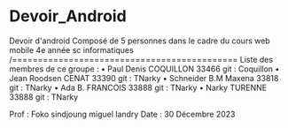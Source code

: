 # Devoir_Android
Devoir d'android Composé de 5 personnes dans le cadre du cours web mobile 4e année sc informatiques 
/============================================
Liste des membres de ce groupe :
•	Paul Denis      COQUILLON 	33466      git : Coquillon
•	Jean Roodsen    CENAT		    33390      git : TNarky
•	Schneider B.M	  Maxena		  33818      git : TNarky
•	Ada B.		      FRANCOIS		33888      git : TNarky
•	Narky		        TURENNE		  33888      git : TNarky

Prof	 : Foko sindjoung miguel landry
Date	 : 30 Décembre  2023
